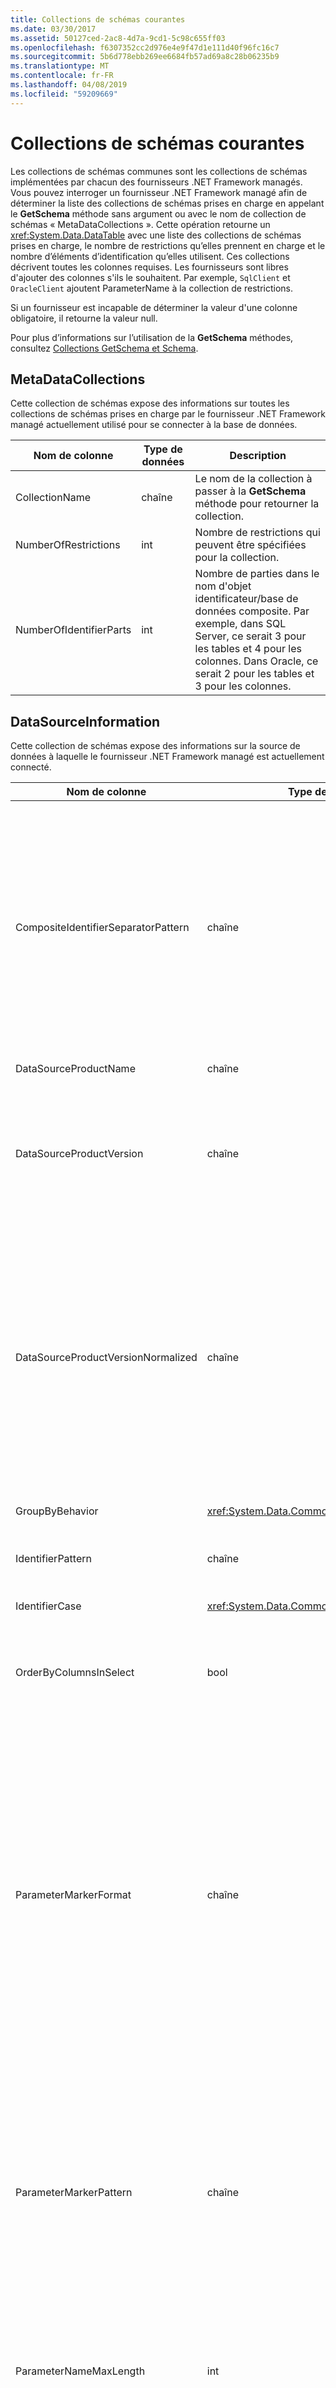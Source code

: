 ```yaml
---
title: Collections de schémas courantes
ms.date: 03/30/2017
ms.assetid: 50127ced-2ac8-4d7a-9cd1-5c98c655ff03
ms.openlocfilehash: f6307352cc2d976e4e9f47d1e111d40f96fc16c7
ms.sourcegitcommit: 5b6d778ebb269ee6684fb57ad69a8c28b06235b9
ms.translationtype: MT
ms.contentlocale: fr-FR
ms.lasthandoff: 04/08/2019
ms.locfileid: "59209669"
---
```

# <a name="common-schema-collections"></a>Collections de schémas courantes
Les collections de schémas communes sont les collections de schémas implémentées par chacun des fournisseurs .NET Framework managés. Vous pouvez interroger un fournisseur .NET Framework managé afin de déterminer la liste des collections de schémas prises en charge en appelant le **GetSchema** méthode sans argument ou avec le nom de collection de schémas « MetaDataCollections ». Cette opération retourne un <xref:System.Data.DataTable> avec une liste des collections de schémas prises en charge, le nombre de restrictions qu’elles prennent en charge et le nombre d’éléments d’identification qu’elles utilisent. Ces collections décrivent toutes les colonnes requises. Les fournisseurs sont libres d'ajouter des colonnes s'ils le souhaitent. Par exemple, `SqlClient` et `OracleClient` ajoutent ParameterName à la collection de restrictions.  
  
 Si un fournisseur est incapable de déterminer la valeur d'une colonne obligatoire, il retourne la valeur null.  
  
 Pour plus d’informations sur l’utilisation de la **GetSchema** méthodes, consultez [Collections GetSchema et Schema](../../../../docs/framework/data/adonet/getschema-and-schema-collections.md).  
  
## <a name="metadatacollections"></a>MetaDataCollections  
 Cette collection de schémas expose des informations sur toutes les collections de schémas prises en charge par le fournisseur .NET Framework managé actuellement utilisé pour se connecter à la base de données.  
  
|Nom de colonne|Type de données|Description|  
|----------------|--------------|-----------------|  
|CollectionName|chaîne|Le nom de la collection à passer à la **GetSchema** méthode pour retourner la collection.|  
|NumberOfRestrictions|int|Nombre de restrictions qui peuvent être spécifiées pour la collection.|  
|NumberOfIdentifierParts|int|Nombre de parties dans le nom d'objet identificateur/base de données composite. Par exemple, dans SQL Server, ce serait 3 pour les tables et 4 pour les colonnes. Dans Oracle, ce serait 2 pour les tables et 3 pour les colonnes.|  
  
## <a name="datasourceinformation"></a>DataSourceInformation  
 Cette collection de schémas expose des informations sur la source de données à laquelle le fournisseur .NET Framework managé est actuellement connecté.  
  
|Nom de colonne|Type de données|Description|  
|----------------|--------------|-----------------|  
|CompositeIdentifierSeparatorPattern|chaîne|Expression régulière pour mettre en correspondance les séparateurs composites dans un identificateur composite. Par exemple, «\\. » (pour SQL Server) ou «\@&#124;\\. » (pour Oracle).<br /><br /> Un identificateur composite est généralement ce qui est utilisé pour un nom d’objet de base de données, par exemple : pubs.dbo.authors ou pubs\@dbo.authors.<br /><br /> Pour SQL Server, utilisez l’expression régulière «\\. ». Pour OracleClient, utilisez «\@&#124;\\. ».<br /><br /> Pour ODBC, utilisez Catalog_name_seperator.<br /><br /> Pour OLE DB, utilisez DBLITERAL_CATALOG_SEPARATOR ou DBLITERAL_SCHEMA_SEPARATOR.|  
|DataSourceProductName|chaîne|Nom du produit auquel accède le fournisseur, tel que « Oracle » ou « SQLServer ».|  
|DataSourceProductVersion|chaîne|Indique la version du produit auquel accède le fournisseur, dans le format natif des sources de données et non dans un format Microsoft.<br /><br /> Dans certains cas, DataSourceProductVersion et DataSourceProductVersionNormalized ont la même valeur. Dans le cas d'OLE DB et d'ODBC, ces valeurs sont toujours identiques étant donné qu'elles sont mappées sur le même appel de fonction dans l'API native sous-jacente.|  
|DataSourceProductVersionNormalized|chaîne|Version normalisée pour la source de données, telle qu'elle peut être comparée à `String.Compare()`. Son format est identique pour toutes les versions du fournisseur afin d'empêcher la version 10 d'opérer un tri entre les versions 1 et 2.<br /><br /> Par exemple, le fournisseur Oracle utilise un format « nn.nn.nn.nn.nn » pour sa version normalisée, ce qui entraîne une source de données Oracle 8i retourne « 08.01.07.04.01 ». SQL Server utilise le format « nn.nn.nnnn » Microsoft classique.<br /><br /> Dans certains cas, DataSourceProductVersion et DataSourceProductVersionNormalized ont la même valeur. Dans le cas d'OLE DB et d'ODBC, ces valeurs sont toujours identiques étant donné qu'elles sont mappées sur le même appel de fonction dans l'API native sous-jacente.|  
|GroupByBehavior|<xref:System.Data.Common.GroupByBehavior>|Spécifie la relation entre les colonnes dans une clause GROUP BY et les colonnes non agrégées dans la liste de sélection.|  
|IdentifierPattern|chaîne|Expression régulière qui correspond à un identificateur et dont la valeur de correspondance est l'identificateur. Par exemple, « [A-Za-z0-9_#$] ».|  
|IdentifierCase|<xref:System.Data.Common.IdentifierCase>|Indique si des identificateurs non entourés de guillemets sont traités ou non comme respectant la casse.|  
|OrderByColumnsInSelect|bool|Spécifie si les colonnes d'une clause ORDER BY doivent figurer dans la liste de sélection. Une valeur true indique qu'elles doivent obligatoirement figurer dans la liste de sélection ; une valeur false indique qu'elles ne doivent pas obligatoirement figurer dans la liste de sélection.|  
|ParameterMarkerFormat|chaîne|Chaîne de format représentant la manière de formater un paramètre.<br /><br /> Si les paramètres nommés sont pris en charge par la source de données, le premier espace réservé dans cette chaîne doit être l'emplacement où le nom de paramètre doit être formaté.<br /><br /> Par exemple, si la source de données attend des paramètres nommés et précédés une » : « il s’agit de « :{0}». En cas de formatage avec un nom de paramètre « p1 », la chaîne obtenue est « :p1 ».<br /><br /> Si la source de données attend des paramètres précédés le '\@», mais les noms les incluent déjà, il s’agit de '{0}» et le résultat de la mise en forme d’un paramètre nommé «\@p1 » consiste simplement à »\@p1 ».<br /><br /> Pour les sources de données qui ne sont pas attendre des paramètres nommés et attendent l’utilisation de la « ? » caractère, la chaîne de format peut être spécifiée simplement comme « ? », qui ignore le nom du paramètre. Pour OLE DB, nous retournons « ? ».|  
|ParameterMarkerPattern|chaîne|Expression régulière représentant un marqueur de paramètre. Elle a pour valeur de correspondance éventuelle le nom de paramètre.<br /><br /> Par exemple, si les paramètres nommés sont pris en charge avec un «\@' caractère initial qui sera inclus dans le nom du paramètre, il s’agit : » (\@[A-Za-z0-9_$ #] *) ».<br /><br /> Toutefois, si les paramètres nommés sont pris en charge avec un « : » comme caractère initial ne faisant pas partie du nom de paramètre, il s’agirait : » : ([A-Za-z0-9_$ #]\*) ».<br /><br /> Bien sûr, si la source de données ne prend pas en charge les paramètres nommés, cela donne simplement « ? ».|  
|ParameterNameMaxLength|int|Longueur maximale d'un nom de paramètre en caractères. Si les noms de paramètres sont pris en charge, Visual Studio attend que la valeur minimale de longueur maximale soit de 30 caractères.<br /><br /> Si la source de données ne prend pas en charge les paramètres nommés, cette propriété retourne zéro.|  
|ParameterNamePattern|chaîne|Expression régulière représentant les noms de paramètre valides. Les différentes sources de données ont des règles différentes concernant les caractères qui peuvent être utilisés pour les noms de paramètre.<br /><br /> Si les noms de paramètre sont pris en charge, Visual Studio attend que les caractères « \p{Lu}\p{Ll}\p{Lt}\p{Lm}\p{Lo}\p{Nl}\p{Nd} » correspondent à l'ensemble minimal pris en charge de caractères valides pour les noms de paramètre.|  
|QuotedIdentifierPattern|chaîne|Expression régulière qui correspond à un identificateur entre guillemets et qui a pour valeur de correspondance l'identificateur proprement dit, sans les guillemets. Par exemple, si la source de données utilise des guillemets doubles pour identifier des identificateurs entre guillemets, cela serait : « (([^\\"]&#124;\\"\\") *) ».|  
|QuotedIdentifierCase|<xref:System.Data.Common.IdentifierCase>|Indique si des identificateurs entourés de guillemets sont traités ou non comme respectant la casse.|  
|StatementSeparatorPattern|chaîne|Expression régulière représentant le séparateur d'instruction.|  
|StringLiteralPattern|chaîne|Expression régulière qui correspond à un littéral de chaîne et dont la valeur de correspondance est le littéral proprement dit. Par exemple, si la source de données utilise des guillemets simples pour identifier des chaînes, cela serait : « ('([^']&#124;'') *') » »|  
|SupportedJoinOperators|<xref:System.Data.Common.SupportedJoinOperators>|Spécifie les types d'instructions SQL jointes prises en charge par la source de données.|  
  
## <a name="datatypes"></a>DataTypes  
 Cette collection de schémas expose des informations sur les types de données pris en charge par la base de données à laquelle le fournisseur .NET Framework managé est actuellement connecté.  
  
|Nom de colonne|Type de données|Description|  
|----------------|--------------|-----------------|  
|TypeName|chaîne|Nom de type de données spécifique au fournisseur.|  
|ProviderDbType|int|Valeur de type de données spécifique au fournisseur à utiliser pour la spécification du type d'un paramètre. Par exemple, SqlDbType.Money ou OracleType.Blob.|  
|ColumnSize|long|La longueur d'une colonne ou d'un paramètre non numérique fait référence à la longueur maximale ou à la longueur définie pour ce type par le fournisseur.<br /><br /> Pour les données de type caractère, il s'agit de la longueur maximale ou de la longueur en unités définie par la source de données. Le concept d'Oracle consiste à spécifier une longueur, puis à spécifier la taille de stockage réelle de certains types de données caractère. Cela définit uniquement la longueur en unités pour Oracle.<br /><br /> Pour les données de type date-heure, il s'agit de la longueur de la représentation de chaîne (en supposant la précision maximale autorisée de la partie fractions de secondes).<br /><br /> Si le type de données est numérique, il s'agit de la limite supérieure de la précision maximale du type de données.|  
|CreateFormat|chaîne|Chaîne de format représentant la manière d'ajouter cette colonne à une instruction de définition de données, telle que CREATE TABLE. Chaque élément dans le tableau CreateParameter doit être représenté par un « marqueur de paramètre » dans la chaîne de format.<br /><br /> Par exemple, le type de données SQL DECIMAL nécessite une précision et une échelle. Dans ce cas, la chaîne de format serait « DECIMAL ({0},{1}) ».|  
|CreateParameters|chaîne|Paramètres de création à spécifier lors de la création d'une colonne de ce type de données. Les paramètres de création sont répertoriés dans la chaîne, avec des virgules de séparation, dans l'ordre dans lequel ils doivent être fournis.<br /><br /> Par exemple, le type de données SQL DECIMAL nécessite une précision et une échelle. Dans ce cas, les paramètres de création doivent contenir la chaîne « precision, scale ».<br /><br /> Dans une commande de texte pour créer une colonne DECIMAL avec une précision de 10 et une échelle de 2, la valeur de la colonne CreateFormat peut être décimale ({0},{1}) » et la spécification de type complète serait Decimal (10,2).|  
|Type de données|chaîne|Nom du type .NET Framework du type de données.|  
|IsAutoincrementable|bool|true — Les valeurs de ce type de données peuvent être auto-incrémentées.<br /><br /> false — Les valeurs de ce type de données ne peuvent pas être auto-incrémentées.<br /><br /> Notez que cela indique simplement si une colonne de ce type de données peut être auto-incrémentée, pas que toutes les colonnes de ce type le sont.|  
|IsBestMatch|bool|true — Le type de données est la meilleure correspondance entre tous les types de données du magasin de données et le type de données .NET Framework indiqué par la valeur de la colonne DataType.<br /><br /> false — Le type de données n'est pas la meilleure correspondance.<br /><br /> Pour chaque ensemble de lignes dans lequel la valeur de la colonne DataType est identique, la colonne IsBestMatch est définie comme true dans une seule ligne.|  
|IsCaseSensitive|bool|true — Le type de données est un type de caractère respectant la casse.<br /><br /> false — Le type de données n'est pas un type de caractère ou ne respecte pas la casse.|  
|IsFixedLength|bool|true — Les colonnes de ce type de données créées par la DDL sont de longueur fixe.<br /><br /> false — Les colonnes de ce type de données créées par la DDL sont de longueur variable.<br /><br /> DBNull.Value — Il est impossible de déterminer si le fournisseur mappera ce champ avec une colonne de longueur fixe ou variable.|  
|IsFixedPrecisionScale|bool|true — Le type de données a une précision et une échelle fixes.<br /><br /> false — Le type de données n'a pas de précision ni d'échelle fixes.|  
|IsLong|bool|true — Le type de données contient des données très longues ; la définition de données très longues est spécifique au fournisseur.<br /><br /> false — Le type de données ne contient pas de données très longues.|  
|IsNullable|bool|true — Le type de données est Nullable.<br /><br /> false — Le type de données n'est pas Nullable.<br /><br /> DBNull.Value — Il est impossible de déterminer si le type de données est Nullable.|  
|IsSearchable|bool|true — Le type de données peut être utilisé dans une clause WHERE avec tout opérateur, à l'exception du prédicat LIKE.<br /><br /> false — Le type de données ne peut pas être utilisé dans une clause WHERE avec un opérateur, à l’exception du prédicat LIKE.|  
|IsSearchableWithLike|bool|true — Le type de données peut être utilisé avec le prédicat LIKE.<br /><br /> false — Le type de données ne peut pas être utilisé avec le prédicat LIKE.|  
|IsUnsigned|bool|true — Le type de données n'est pas signé.<br /><br /> false — Le type de données est signé.<br /><br /> DBNull.Value — Non applicable au type de données.|  
|MaximumScale|short|Si l'indicateur de type est un type numérique, il correspond au nombre maximal de chiffres autorisés à droite de la virgule décimale. Sinon, c'est DBNull.Value.|  
|MinimumScale|short|Si l'indicateur de type est un type numérique, il correspond au nombre minimal de chiffres autorisés à droite de la virgule décimale. Sinon, c'est DBNull.Value.|  
|IsConcurrencyType|bool|true — Le type de données est mis à jour par la base de données à chaque modification de la ligne et la valeur de la colonne diffère de toutes les valeurs précédentes.<br /><br /> false — Le type de données n'est pas mis à jour par la base de données à chaque modification de la ligne.<br /><br /> DBNull.Value — La base de données ne prend pas en charge ce type de données.|  
|IsLiteralSupported|bool|true — Le type de données peut être exprimé comme littéral.<br /><br /> false — Le type de données ne peut pas être exprimé comme littéral.|  
|LiteralPrefix|chaîne|Préfixe appliqué à un littéral donné.|  
|LiteralSuffix|chaîne|Suffixe appliqué à un littéral donné.|  
|NativeDataType|Chaîne|NativeDataType est une colonne spécifique à OLE DB pour l'exposition du type OLE DB du type de données.|  
  
## <a name="restrictions"></a>Restrictions  
 Cette collection de schémas expose des informations sur les restrictions prises en charge par le fournisseur .NET Framework managé actuellement utilisé pour se connecter à la base de données.  
  
|Nom de colonne|Type de données|Description|  
|----------------|--------------|-----------------|  
|CollectionName|chaîne|Nom de la collection à laquelle ces restrictions s'appliquent.|  
|RestrictionName|chaîne|Nom de la restriction dans la collection.|  
|RestrictionDefault|chaîne|Ignoré.|  
|RestrictionNumber|int|Emplacement réel des restrictions de collections dans lequel figure cette restriction particulière.|  
  
## <a name="reservedwords"></a>ReservedWords  
 Cette collection de schémas expose des informations sur les mots réservés par la base de données à laquelle le fournisseur .NET Framework managé est actuellement connecté.  
  
|Nom de colonne|Type de données|Description|  
|----------------|--------------|-----------------|  
|ReservedWord|chaîne|Mots réservés spécifiques au fournisseur.|  
  
## <a name="see-also"></a>Voir aussi

- [Extraction des informations de schéma de base de données](../../../../docs/framework/data/adonet/retrieving-database-schema-information.md)
- [Collections GetSchema et Schema](../../../../docs/framework/data/adonet/getschema-and-schema-collections.md)
- [Fournisseurs managés ADO.NET et centre de développement DataSet](https://go.microsoft.com/fwlink/?LinkId=217917)
